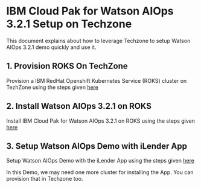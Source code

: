 # IBM Cloud Pak for Watson AIOps 3.2.1 Setup on Techzone

This document explains about how to leverage Techzone to setup Watson AIOps 3.2.1 demo quickly and use it.

## 1. Provision ROKS On TechZone

Provision a IBM RedHat Openshift Kubernetes Service (ROKS) cluster on TezhZone using the steps given [here](./01-provision-roks-on-techzone)
 
## 2. Install Watson AIOps 3.2.1 on ROKS

Install IBM Cloud Pak for Watson AIOps 3.2.1 on ROKS using the steps given [here](./02-install-w321-on-roks)
 
## 3. Setup Watson AIOps Demo with iLender App

Setup Watson AIOps Demo with the iLender App using the steps given [here](./03-setup-wa-demo-with-ilender)

In this Demo, we may need one more cluster for installing the App. You can provision that in Techzone too.